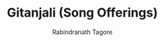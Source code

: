 ---
title: "Gitanjali (Song Offerings)"
author: ["Rabindranath Tagore"]
year: 1912
language: ["English"]
genre: ["Poetry"]
description: "Nobel Prize-winning collection of devotional poetry by Rabindranath Tagore, translated from Bengali. These mystical verses blend Bhakti tradition with universal spirituality, exploring themes of divine love, nature, and the soul's relationship with the infinite."
collections: ['modern-literature', 'poetry-collection']
sources:
  - name: "Project Gutenberg"
    url: "https://www.gutenberg.org/ebooks/7164"
    type: "other"
  - name: "Internet Archive"
    url: "https://archive.org/details/gitanjalisongoff00tagouoft"
    type: "other"
references:
  - name: "Wikisource"
    url: "https://en.wikisource.org/wiki/Gitanjali"
    type: "wikisource"
  - name: "Wikipedia: Gitanjali"
    url: "https://en.wikipedia.org/wiki/Gitanjali"
    type: "wikipedia"
  - name: "Wikipedia: Rabindranath Tagore"
    url: "https://en.wikipedia.org/wiki/Rabindranath_Tagore"
    type: "wikipedia"
  - name: "Open Library: Gitanjali (Song Offerings) year"
    url: "https://openlibrary.org/search?q=Gitanjali+Song+Offerings+year+1912+language+Rabindranath+Tagore"
    type: "other"
featured: false
publishDate: 2025-10-30
tags: ['poetry-collection']
---